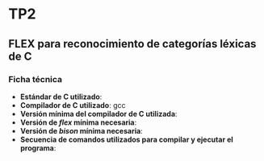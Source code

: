 # TP2
## FLEX para reconocimiento de categorías léxicas de C

### Ficha técnica
- **Estándar de C utilizado**:
- **Compilador de C utilizado**: gcc
- **Versión mínima del compilador de C utilizada**:
- **Versión de *flex* mínima necesaria**:
- **Versión de *bison* mínima necesaria**:
- **Secuencia de comandos utilizados para compilar y ejecutar el programa**: